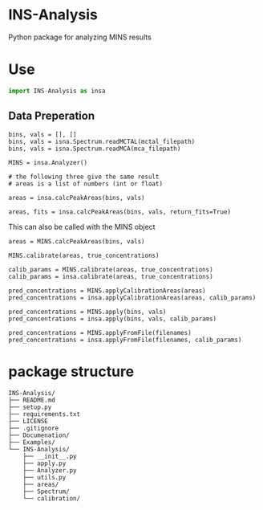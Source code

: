 # INS-Analysis
Python package for analyzing MINS results

# Use

```python
import INS-Analysis as insa
```

## Data Preperation
```
bins, vals = [], []
bins, vals = isna.Spectrum.readMCTAL(mctal_filepath)
bins, vals = isna.Spectrum.readMCA(mca_filepath)
```


```
MINS = insa.Analyzer()
```

```
# the following three give the same result
# areas is a list of numbers (int or float)

areas = insa.calcPeakAreas(bins, vals)

areas, fits = insa.calcPeakAreas(bins, vals, return_fits=True)
```

This can also be called with the MINS object

```
areas = MINS.calcPeakAreas(bins, vals)
```


```
MINS.calibrate(areas, true_concentrations)
```

```
calib_params = MINS.calibrate(areas, true_concentrations)
calib_params = insa.calibrate(areas, true_concentrations)
```

```
pred_concentrations = MINS.applyCalibrationAreas(areas)
pred_concentrations = insa.applyCalibrationAreas(areas, calib_params)

pred_concentrations = MINS.apply(bins, vals)
pred_concentrations = insa.apply(bins, vals, calib_params)

pred_concentrations = MINS.applyFromFile(filenames)
pred_concentrations = insa.applyFromFile(filenames, calib_params)
```


# package structure

```
INS-Analysis/
├── README.md
├── setup.py
├── requirements.txt
├── LICENSE
├── .gitignore
├── Documenation/
├── Examples/
└── INS-Analysis/
    ├── __init__.py
    ├── apply.py
    ├── Analyzer.py
    ├── utils.py
    ├── areas/
    ├── Spectrum/
    └── calibration/
```